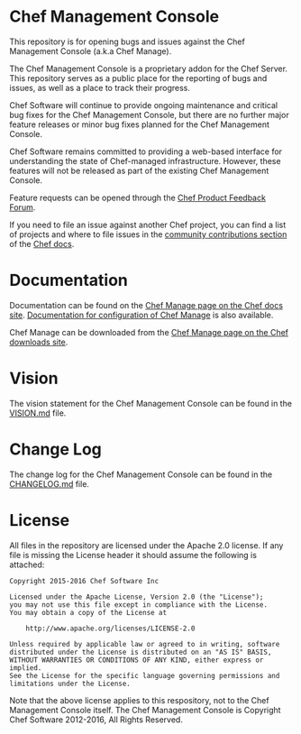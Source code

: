 # Chef Management Console

This repository is for opening bugs and issues against the Chef Management Console (a.k.a Chef Manage).  

The Chef Management Console is a proprietary addon for the Chef Server. This repository serves as a public place for the reporting of bugs and issues, as well as a place to track their progress.

Chef Software will continue to provide ongoing maintenance and critical bug fixes for the Chef Management Console, but there are no further major feature releases or minor bug fixes planned for the Chef Management Console.

Chef Software remains committed to providing a web-based interface for understanding the state of Chef-managed infrastructure. However, these features will not be released as part of the existing Chef Management Console.

Feature requests can be opened through the
[Chef Product Feedback Forum](https://feedback.chef.io/forums/301644-chef-product-feedback/category/110835-chef-management-console).

If you need to file an issue against another Chef project, you can find a list of projects and where to file issues in the [community contributions section](https://docs.chef.io/community_contributions.html#issues-and-bug-reports) of the [Chef docs](https://docs.chef.io).

# Documentation

Documentation can be found on the
[Chef Manage page on the Chef docs site](https://docs.chef.io/manage.html).
[Documentation for configuration of Chef Manage](https://docs.chef.io/config_rb_manage.html) is
also available.

Chef Manage can be downloaded from the
[Chef Manage page on the Chef downloads site](https://downloads.chef.io/chef-manage/).

# Vision

The vision statement for the Chef Management Console can be found in the [VISION.md](VISION.md) file.

# Change Log

The change log for the Chef Management Console can be found in the [CHANGELOG.md](CHANGELOG.md) file.

# License

All files in the repository are licensed under the Apache 2.0 license. If any file is missing the License header it should assume the following is attached:

```
Copyright 2015-2016 Chef Software Inc

Licensed under the Apache License, Version 2.0 (the "License");
you may not use this file except in compliance with the License.
You may obtain a copy of the License at

    http://www.apache.org/licenses/LICENSE-2.0

Unless required by applicable law or agreed to in writing, software
distributed under the License is distributed on an "AS IS" BASIS,
WITHOUT WARRANTIES OR CONDITIONS OF ANY KIND, either express or implied.
See the License for the specific language governing permissions and
limitations under the License.
```

Note that the above license applies to this respository, not to the Chef Management Console itself. The Chef Management Console is Copyright Chef Software 2012-2016, All Rights Reserved.

